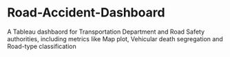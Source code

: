 # Road-Accident-Dashboard
A Tableau dashbaord for Transportation Department and Road Safety authorities, including metrics like Map plot, Vehicular death segregation and Road-type classification

